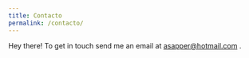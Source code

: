 ```yaml
---
title: Contacto
permalink: /contacto/
---
```


Hey there! To get in touch send me an email at asapper@hotmail.com .

